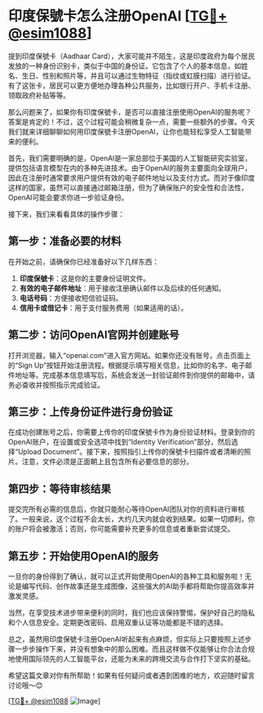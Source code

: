 # 印度保號卡怎么注册OpenAI [[TG💪+ @esim1088](https://t.me/s/esim1088)]

提到印度保號卡（Aadhaar Card），大家可能并不陌生，这是印度政府为每个居民发放的一种身份识别卡，类似于中国的身份证。它包含了个人的基本信息，如姓名、生日、性别和照片等，并且可以通过生物特征（指纹或虹膜扫描）进行验证。有了这张卡，居民可以更方便地办理各种公共服务，比如银行开户、手机卡注册、领取政府补贴等等。

那么问题来了，如果你有印度保號卡，是否可以直接注册使用OpenAI的服务呢？答案是肯定的！不过，这个过程可能会稍微复杂一点，需要一些额外的步骤。今天我们就来详细聊聊如何用印度保號卡注册OpenAI，让你也能轻松享受人工智能带来的便利。

首先，我们需要明确的是，OpenAI是一家总部位于美国的人工智能研究实验室，提供包括语言模型在内的多种先进技术。由于OpenAI的服务主要面向全球用户，因此在注册时通常要求用户提供有效的电子邮件地址以及支付方式。而对于像印度这样的国家，虽然可以直接通过邮箱注册，但为了确保账户的安全性和合法性，OpenAI可能会要求你进一步验证身份。

接下来，我们来看看具体的操作步骤：

## 第一步：准备必要的材料

在开始之前，请确保你已经准备好以下几样东西：
1. **印度保號卡**：这是你的主要身份证明文件。
2. **有效的电子邮件地址**：用于接收注册确认邮件以及后续的任何通知。
3. **电话号码**：方便接收短信验证码。
4. **信用卡或借记卡**：用于支付服务费用（如果适用的话）。

## 第二步：访问OpenAI官网并创建账号

打开浏览器，输入“openai.com”进入官方网站。如果你还没有账号，点击页面上的“Sign Up”按钮开始注册流程。根据提示填写相关信息，比如你的名字、电子邮件地址等。完成基本信息填写后，系统会发送一封验证邮件到你提供的邮箱中，请务必查收并按照指示完成验证。

## 第三步：上传身份证件进行身份验证

在成功创建账号之后，你需要上传你的印度保號卡作为身份验证材料。登录到你的OpenAI账户，在设置或安全选项中找到“Identity Verification”部分，然后选择“Upload Document”。接下来，按照指引上传你的保號卡扫描件或者清晰的照片。注意，文件必须是正面朝上且包含所有必要信息的部分。

## 第四步：等待审核结果

提交完所有必需的信息后，你就只能耐心等待OpenAI团队对你的资料进行审核了。一般来说，这个过程不会太长，大约几天内就会收到结果。如果一切顺利，你的账户将会被激活；否则，你可能需要补充更多的信息或者重新尝试提交。

## 第五步：开始使用OpenAI的服务

一旦你的身份得到了确认，就可以正式开始使用OpenAI的各种工具和服务啦！无论是编写代码、创作故事还是生成图像，这些强大的AI助手都将帮助你提高效率并激发灵感。

当然，在享受技术进步带来便利的同时，我们也应该保持警惕，保护好自己的隐私和个人信息安全。定期更改密码、启用双重认证等功能都是不错的选择。

总之，虽然用印度保號卡注册OpenAI听起来有点麻烦，但实际上只要按照上述步骤一步步操作下来，并没有想象中的那么困难。而且这样做不仅能够让你合法合规地使用国际领先的人工智能平台，还能为未来的跨境交流与合作打下坚实的基础。

希望这篇文章对你有所帮助！如果有任何疑问或者遇到困难的地方，欢迎随时留言讨论哦～😊

[[TG💪+ @esim1088](https://t.me/s/esim1088) ![Image](https://i.postimg.cc/4NQfJmqS/Snipaste-2025-05-13-00-14-12.png)]